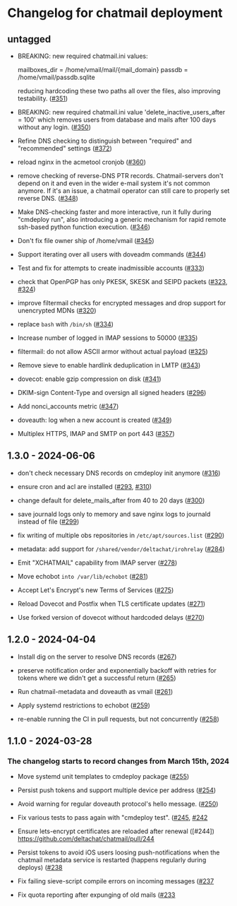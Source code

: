 # Changelog for chatmail deployment 

## untagged

- BREAKING: new required chatmail.ini values:

  mailboxes_dir = /home/vmail/mail/{mail_domain}
  passdb = /home/vmail/passdb.sqlite
  
  reducing hardcoding these two paths all over the files, also improving testability. 
  ([#351](https://github.com/deltachat/chatmail/pull/351))

- BREAKING: new required chatmail.ini value 'delete_inactive_users_after = 100'
  which removes users from database and mails after 100 days without any login. 
  ([#350](https://github.com/deltachat/chatmail/pull/350))

- Refine DNS checking to distinguish between "required" and "recommended" settings 
  ([#372](https://github.com/deltachat/chatmail/pull/372))

- reload nginx in the acmetool cronjob
  ([#360](https://github.com/deltachat/chatmail/pull/360))

- remove checking of reverse-DNS PTR records.  Chatmail-servers don't
  depend on it and even in the wider e-mail system it's not common anymore. 
  If it's an issue, a chatmail operator can still care to properly set reverse DNS. 
  ([#348](https://github.com/deltachat/chatmail/pull/348))

- Make DNS-checking faster and more interactive, run it fully during "cmdeploy run",
  also introducing a generic mechanism for rapid remote ssh-based python function execution. 
  ([#346](https://github.com/deltachat/chatmail/pull/346))

- Don't fix file owner ship of /home/vmail 
  ([#345](https://github.com/deltachat/chatmail/pull/345))

- Support iterating over all users with doveadm commands 
  ([#344](https://github.com/deltachat/chatmail/pull/344))

- Test and fix for attempts to create inadmissible accounts 
  ([#333](https://github.com/deltachat/chatmail/pull/321))

- check that OpenPGP has only PKESK, SKESK and SEIPD packets
  ([#323](https://github.com/deltachat/chatmail/pull/323),
   [#324](https://github.com/deltachat/chatmail/pull/324))

- improve filtermail checks for encrypted messages and drop support for unencrypted MDNs
  ([#320](https://github.com/deltachat/chatmail/pull/320))

- replace `bash` with `/bin/sh`
  ([#334](https://github.com/deltachat/chatmail/pull/334))

- Increase number of logged in IMAP sessions to 50000
  ([#335](https://github.com/deltachat/chatmail/pull/335))

- filtermail: do not allow ASCII armor without actual payload
  ([#325](https://github.com/deltachat/chatmail/pull/325))

- Remove sieve to enable hardlink deduplication in LMTP
  ([#343](https://github.com/deltachat/chatmail/pull/343))

- dovecot: enable gzip compression on disk
  ([#341](https://github.com/deltachat/chatmail/pull/341))

- DKIM-sign Content-Type and oversign all signed headers
  ([#296](https://github.com/deltachat/chatmail/pull/296))

- Add nonci_accounts metric
  ([#347](https://github.com/deltachat/chatmail/pull/347))

- doveauth: log when a new account is created
  ([#349](https://github.com/deltachat/chatmail/pull/349))

- Multiplex HTTPS, IMAP and SMTP on port 443
  ([#357](https://github.com/deltachat/chatmail/pull/357))

## 1.3.0 - 2024-06-06

- don't check necessary DNS records on cmdeploy init anymore
  ([#316](https://github.com/deltachat/chatmail/pull/316))

- ensure cron and acl are installed
  ([#293](https://github.com/deltachat/chatmail/pull/293),
  [#310](https://github.com/deltachat/chatmail/pull/310))

- change default for delete_mails_after from 40 to 20 days
  ([#300](https://github.com/deltachat/chatmail/pull/300))

- save journald logs only to memory and save nginx logs to journald instead of file
  ([#299](https://github.com/deltachat/chatmail/pull/299))

- fix writing of multiple obs repositories in `/etc/apt/sources.list`
  ([#290](https://github.com/deltachat/chatmail/pull/290))

- metadata: add support for `/shared/vendor/deltachat/irohrelay`
  ([#284](https://github.com/deltachat/chatmail/pull/284))

- Emit "XCHATMAIL" capability from IMAP server 
  ([#278](https://github.com/deltachat/chatmail/pull/278))

- Move echobot `into /var/lib/echobot`
  ([#281](https://github.com/deltachat/chatmail/pull/281))

- Accept Let's Encrypt's new Terms of Services
  ([#275](https://github.com/deltachat/chatmail/pull/276))

- Reload Dovecot and Postfix when TLS certificate updates
  ([#271](https://github.com/deltachat/chatmail/pull/271))

- Use forked version of dovecot without hardcoded delays
  ([#270](https://github.com/deltachat/chatmail/pull/270))

## 1.2.0 - 2024-04-04

- Install dig on the server to resolve DNS records
  ([#267](https://github.com/deltachat/chatmail/pull/267))

- preserve notification order and exponentially backoff with 
  retries for tokens where we didn't get a successful return
  ([#265](https://github.com/deltachat/chatmail/pull/263))

- Run chatmail-metadata and doveauth as vmail
  ([#261](https://github.com/deltachat/chatmail/pull/261))

- Apply systemd restrictions to echobot
  ([#259](https://github.com/deltachat/chatmail/pull/259))

- re-enable running the CI in pull requests, but not concurrently 
  ([#258](https://github.com/deltachat/chatmail/pull/258))


## 1.1.0 - 2024-03-28

### The changelog starts to record changes from March 15th, 2024 

- Move systemd unit templates to cmdeploy package 
  ([#255](https://github.com/deltachat/chatmail/pull/255))

- Persist push tokens and support multiple device per address 
  ([#254](https://github.com/deltachat/chatmail/pull/254))

- Avoid warning for regular doveauth protocol's hello message. 
  ([#250](https://github.com/deltachat/chatmail/pull/250))

- Fix various tests to pass again with "cmdeploy test". 
  ([#245](https://github.com/deltachat/chatmail/pull/245),
  [#242](https://github.com/deltachat/chatmail/pull/242)

- Ensure lets-encrypt certificates are reloaded after renewal 
  ([#244]) https://github.com/deltachat/chatmail/pull/244

- Persist tokens to avoid iOS users loosing push-notifications when the
  chatmail metadata service is restarted (happens regularly during deploys)
  ([#238](https://github.com/deltachat/chatmail/pull/239)

- Fix failing sieve-script compile errors on incoming messages
  ([#237](https://github.com/deltachat/chatmail/pull/239)

- Fix quota reporting after expunging of old mails
  ([#233](https://github.com/deltachat/chatmail/pull/239)
